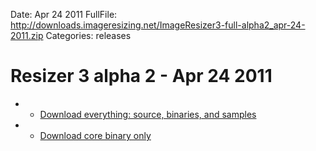 Date: Apr 24 2011
FullFile: http://downloads.imageresizing.net/ImageResizer3-full-alpha2_apr-24-2011.zip
Categories: releases

# Resizer 3 alpha 2 - Apr 24 2011

* * [Download everything: source, binaries, and samples](http://downloads.imageresizing.net/ImageResizer3-full-alpha2_apr-24-2011.zip) 
* * [Download core binary only](http://downloads.imageresizing.net/ImageResizer3-min-alpha2_apr-24-2011.zip)
